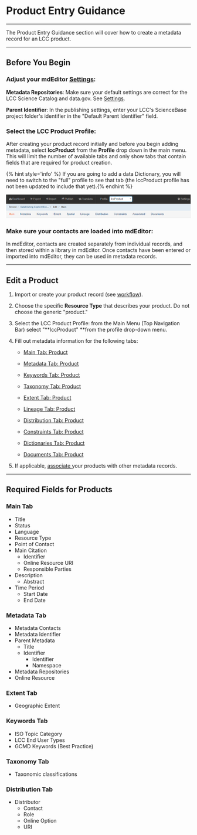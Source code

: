 # Product Entry Guidance

---

The Product Entry Guidance section will cover how to create a metadata record for an LCC product.

---

## Before You Begin

### Adjust your mdEditor [Settings](/settings.md):

**Metadata Repositories**: Make sure your default settings are correct for the LCC Science Catalog and data.gov. See [Settings](/settings.md). 



**Parent Identifier**: In the publishing settings, enter your LCC's ScienceBase project folder's identifier in the "Default Parent Identifier" field.

### Select the LCC Product Profile:

After creating your product record initially and before you begin adding metadata, select **lccProduct** from the **Profile** drop down in the main menu. This will limit the number of available tabs and only show tabs that contain fields that are required for product creation.

{% hint style='info' %} If you are going to add a data Dictionary, you will need to switch to the "full" profile to see that tab (the lccProduct profile has not been updated to include that yet).{% endhint %}

![](/assets/profile_lccproduct.PNG)

### Make sure your contacts are loaded into mdEditor:

In mdEditor, contacts are created separately from individual records, and then stored within a library in mdEditor. Once contacts have been entered or imported into mdEditor, they can be used in metadata records.

---

## Edit a Product


1. Import or create your product record (see [workflow](/getting-started.md)).

2. Choose the specific **Resource Type** that describes your product. Do not choose the generic "product."

3. Select the LCC Product Profile: from the Main Menu \(Top Navigation Bar\) select "**lccProduct" **from the profile drop-down menu. 

4. Fill out metadata information for the following tabs:

   * [Main Tab: Product](/product-entry-guidance/main-tab-product.md)

   * [Metadata Tab: Product](/product-entry-guidance/metadata-tab-product.md)

   * [Keywords Tab: Product](/product-entry-guidance/keyword-tab-product.md)
   
   * [Taxonomy Tab: Product](/product-entry-guidance/taxonomy-tab-product.md)
   
   * [Extent Tab: Product](product-entry-guidance/extent-tab-product.md)

   * [Lineage Tab: Product](/product-entry-guidance/lineage.md)

   * [Distribution Tab: Product](/distribution.md)

   * [Constraints Tab: Product](/record-constraints.md)
   
   * [Dictionaries Tab: Product](/product-entry-guidance/dictionaries-tab-product.md)
   
   * [Documents Tab: Product](/product-entry-guidance/documents-tab-products.md)

7. If applicable, [associate ](/product-entry-guidance/associating-records-products.md)your products with other metadata records.

---

## Required Fields for Products

### Main Tab

* Title 
* Status
* Language
* Resource Type
* Point of Contact
* Main Citation
  * Identifier 
  * Online Resource URI
  * Responsible Parties
* Description 
  * Abstract
* Time Period
  * Start Date
  * End Date

### Metadata Tab

* Metadata Contacts
* Metadata Identifier 
* Parent Metadata
  * Title
  * Identifier
    * Identifier
    * Namespace
* Metadata Repositories
* Online Resource

### Extent Tab

* Geographic Extent

### Keywords Tab

* ISO Topic Category 
* LCC End User Types
* GCMD Keywords (Best Practice)

### Taxonomy Tab

* Taxonomic classifications

### Distribution Tab

* Distributor
  * Contact
  * Role
  * Online Option
   * URI
  


